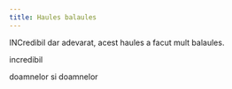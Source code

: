 ```yaml
---
title: Haules balaules
---
```

INCredibil dar adevarat, acest haules a facut mult balaules.



incredibil



doamnelor si doamnelor
